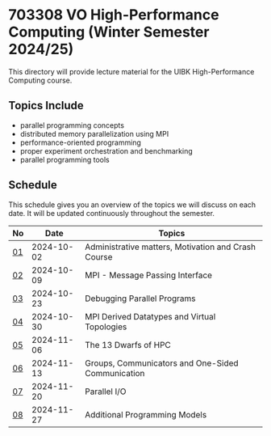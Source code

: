 # 703308 VO High-Performance Computing (Winter Semester 2024/25)

This directory will provide lecture material for the UIBK High-Performance Computing course.

## Topics Include

- parallel programming concepts
- distributed memory parallelization using MPI
- performance-oriented programming
- proper experiment orchestration and benchmarking
- parallel programming tools

## Schedule

This schedule gives you an overview of the topics we will discuss on each date.
It will be updated continuously throughout the semester.

| No                                       | Date       | Topics                                              |
| ---------------------------------------- | ---------- | --------------------------------------------------- |
| [01](01_motivation_and_crash_course.pdf) | 2024-10-02 | Administrative matters, Motivation and Crash Course |
| [02](02_mpi_basics.pdf)                  | 2024-10-09 | MPI - Message Passing Interface                     |
| [03](03_debugging.pdf)                   | 2024-10-23 | Debugging Parallel Programs                         |
| [04](04_mpi_advanced.pdf)                | 2024-10-30 | MPI Derived Datatypes and Virtual Topologies        |
| [05](05_dwarfs.pdf)                      | 2024-11-06 | The 13 Dwarfs of HPC                                |
| [06](06_mpi_advanced_2.pdf)              | 2024-11-13 | Groups, Communicators and One-Sided Communication   |
| [07](07_parallel_io.pdf)                 | 2024-11-20 | Parallel I/O                                        |
| [08](08_programming_models.pdf)          | 2024-11-27 | Additional Programming Models                       |
